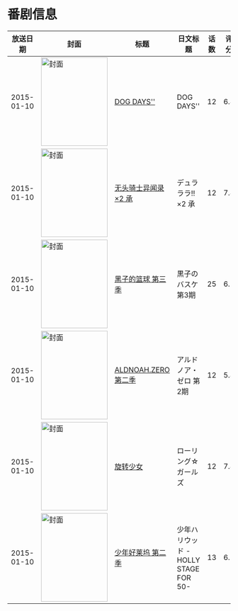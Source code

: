 # 番剧信息

|放送日期|封面|标题|日文标题|话数|评分|评分人数|
|---|---|---|---|---|---|---|
|2015-01-10|<img src="//lain.bgm.tv/pic/cover/c/82/79/54942_A1ez8.jpg" alt="封面" style="width:150px;height:200px;object-fit:cover;">|[DOG DAYS''](https://bangumi.tv/subject/54942)|DOG DAYS''|12|6.4|998人评分|
|2015-01-10|<img src="//lain.bgm.tv/pic/cover/c/4a/e4/99941_7lPf5.jpg" alt="封面" style="width:150px;height:200px;object-fit:cover;">|[无头骑士异闻录×2 承](https://bangumi.tv/subject/99941)|デュラララ!!×2 承|12|7.4|4877人评分|
|2015-01-10|<img src="//lain.bgm.tv/pic/cover/c/5a/c3/104949_u8ls9.jpg" alt="封面" style="width:150px;height:200px;object-fit:cover;">|[黑子的篮球 第三季](https://bangumi.tv/subject/104949)|黒子のバスケ 第3期|25|6.7|1760人评分|
|2015-01-10|<img src="//lain.bgm.tv/pic/cover/c/3b/a6/107835_WtiiI.jpg" alt="封面" style="width:150px;height:200px;object-fit:cover;">|[ALDNOAH.ZERO 第二季](https://bangumi.tv/subject/107835)|アルドノア・ゼロ 第2期|12|5.4|4019人评分|
|2015-01-10|<img src="//lain.bgm.tv/pic/cover/c/d2/52/110600_8rZ1F.jpg" alt="封面" style="width:150px;height:200px;object-fit:cover;">|[旋转少女](https://bangumi.tv/subject/110600)|ローリング☆ガールズ|12|7.4|2314人评分|
|2015-01-10|<img src="//lain.bgm.tv/pic/cover/c/20/9d/114488_CNkN4.jpg" alt="封面" style="width:150px;height:200px;object-fit:cover;">|[少年好莱坞 第二季](https://bangumi.tv/subject/114488)|少年ハリウッド -HOLLY STAGE FOR 50-|13|6.5|63人评分|
